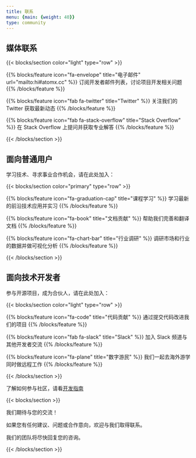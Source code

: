 ```yaml
---
title: 联系
menu: {main: {weight: 40}}
type: community
---
```



## 媒体联系

{{< blocks/section color="light" type="row" >}}

{{% blocks/feature icon="fa-envelope" title="电子邮件" url="mailto:hi#atomx.cc" %}}
订阅开发者邮件列表，讨论项目开发相关问题
{{% /blocks/feature %}}

{{% blocks/feature icon="fab fa-twitter" title="Twitter" %}}
关注我们的 Twitter 获取最新动态
{{% /blocks/feature %}}

{{% blocks/feature icon="fab fa-stack-overflow" title="Stack Overflow" %}}
在 Stack Overflow 上提问并获取专业解答
{{% /blocks/feature %}}

{{< /blocks/section >}}

## 面向普通用户

学习技术、寻求事业合作机会，请在此处加入：

{{< blocks/section color="primary" type="row" >}}

{{% blocks/feature icon="fa-graduation-cap" title="课程学习" %}}
学习最新的前沿技术应用并实习
{{% /blocks/feature %}}

{{% blocks/feature icon="fa-book" title="文档贡献" %}}
帮助我们完善和翻译文档
{{% /blocks/feature %}}

{{% blocks/feature icon="fa-chart-bar" title="行业调研" %}}
调研市场和行业的数据并做可视化分析
{{% /blocks/feature %}}


{{< /blocks/section >}}


## 面向技术开发者

参与开源项目，成为合伙人，请在此处加入：

{{< blocks/section color="light" type="row" >}}

{{% blocks/feature icon="fa-code" title="代码贡献" %}}
通过提交代码改进我们的项目
{{% /blocks/feature %}}


{{% blocks/feature icon="fab fa-slack" title="Slack" %}}
加入 Slack 频道与其他开发者交流
{{% /blocks/feature %}}

{{% blocks/feature icon="fa-plane" title="数字游民" %}}
我们一起去海外游学</br>
同时做远程工作
{{% /blocks/feature %}}

{{< /blocks/section >}}

了解如何参与社区，请看[开发指南](/docs/contribution-guidelines/)


{{< blocks/section >}}
<div class="col-12 text-center">
  <p>我们期待与您的交流！</p>

如果您有任何建议、问题或合作意向，欢迎与我们取得联系。

我们的团队将尽快回复您的咨询。
</div>
{{< /blocks/section >}}